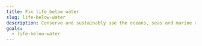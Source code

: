 ```yaml
---
title: Fix life below water
slug: life-below-water
description: Conserve and sustainably use the oceans, seas and marine resources for sustainable development.
goals:
  - life-below-water
---
```

